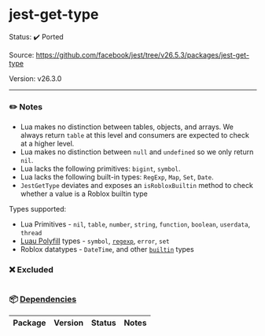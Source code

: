 # jest-get-type

Status: :heavy_check_mark: Ported

Source: https://github.com/facebook/jest/tree/v26.5.3/packages/jest-get-type

Version: v26.3.0

---

### :pencil2: Notes
* Lua makes no distinction between tables, objects, and arrays. We always return `table` at this level and consumers are expected to check at a higher level.
* Lua makes no distinction between `null` and `undefined` so we only return `nil`.
* Lua lacks the following primitives: `bigint`, `symbol`.
* Lua lacks the following built-in types: `RegExp`, `Map`, `Set`, `Date`.
* `JestGetType` deviates and exposes an `isRobloxBuiltin` method to check whether a value is a Roblox builtin type

Types supported:

* Lua Primitives - `nil`, `table`, `number`, `string`, `function`, `boolean`, `userdata`, `thread`
* [Luau Polyfill](https://github.com/Roblox/luau-polyfill) types - `symbol`, [`regexp`](https://github.com/Roblox/luau-regexp), `error`, `set`
* Roblox datatypes - `DateTime`, and other [`builtin`](https://developer.roblox.com/en-us/api-reference/data-types) types

### :x: Excluded
```
```

### :package: [Dependencies](https://github.com/facebook/jest/blob/v26.5.3/packages/jest-get-type/package.json)
| Package | Version | Status | Notes |
| - | - | - | - |
